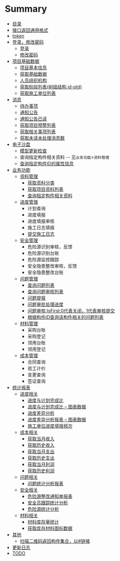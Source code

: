 # Summary

* [目录](README.md)
* [接口返回通用格式](api/接口返回通用格式.md)
* [token](api/token.md)
* [登录，修改密码](api/login/README.md)
    * [登录](api/login/login.md)
    * [修改密码](api/login/changePwd.md)
* [项目基础数据](api/project/README.md)
    * [项目基本信息](api/project/getProjectInfo.md)
    * [获取基础数据](api/project/getBaseData.md)
    * [人员组织机构](api/project/getOrganizatioNew.md)
    * [获取标段列表(树级结构 id-pId)](api/project/getSectionList.md)
    * [获取施工单位列表](api/project/getConstUnitList.md)
* [消息](api/message/README.md)
    * [待办事项](api/message/getTODOs.md)
    * [通知公告](api/message/getNotices.md)
    * [通知公告已读](api/message/updateNotice.md)
    * [获取项目预警列表](api/message/GetWarnings.md)
    * [获取相关事项列表](api/message/GetRelevants.md)
    * [获取未读未处理消息数](api/message/GetMessageNum.md)
* [电子沙盘](api/bim/README.md)
    * [模型更新检查](api/bim/checkModels.md)
    * 查询指定构件相关资料 -- 见`业务功能`>`资料管理`
    * [查询指定构件ID的属性信息](api/bim/ModelGuidData.md)
* [业务功能](api/business/README.md)
    * [资料管理](api/business/DocumentMng/README.md)
      * [获取资料分类](api/business/DocumentMng/ProjectFileTree.md)
      * [获取项目资料列表](api/business/DocumentMng/ProjectFileList.md)
      * [查询指定构件相关资料](api/business/DocumentMng/ModelFileList.md)
    * [进度管理](api/business/Progress/README.md)
        * 计划查询
        * 进度填报 
        * 进度填报审核
        * 施工日志填报 
        * [提交施工日志](api/business/Progress/submitConstructMonthLog.md)
    * [安全管理](api/business/SafeWork/README.md)
        * 危险源识别审核，反馈
        * 危险源识别台账
        * 危险源监控跟踪
        * 安全隐患整改审核，反馈
        * 安全隐患整改台账
    * [问题管理](api/business/Problem/README.md)
        * [查询问题列表](api/business/Problem/getQualityQuesList.md)
        * [查询问题审核列表](api/business/Problem/getQualityQuesApplList.md)
        * [问题提报](api/business/Problem/setQualityQuest.md)
        * [问题审批处理进度](api/business/Problem/getQualityCheckProcess.md)
        * [问题审核;IsFirst:0代表关闭，1代表审核提交](api/business/Problem/auditingQualityQues.md)
        * [根据构件ID查询该构件相关的问题列表](api/business/Problem/GetProblemsByGuid.md)
    * [材料管理](api/business/MaterialMng/README.md) 
        * 采购台账
        * 采购登记
        * 领用台账   
        * 领用登记
    * [成本管理](api/business/CostMng/README.md)
        * 合同查询
        * 验工计价
        * 变更查询
        * 签证查询
* [统计报表](api/chart/README.md)
    * [进度相关](api/chart/Progress/README.md)
        * [进度与计划完成比](api/chart/Progress/GetScheduleCompletionRatio.md)
        * [进度与计划完成比 – 图表数据](api/chart/Progress/GetScheduleCompletionRatioCharts.md)
        * [进度差异分析](api/chart/Progress/GetScheduleVarianceAnalysis.md)
        * [进度差异分析报表 – 图表数据](api/chart/Progress/GetScheduleVarianceAnalysisCharts.md)
        * [施工单位进度填报频次](api/chart/Progress/GetUnitFrequencyOfFilling.md)
    * [成本相关](api/chart/Cost/README.md)
        * [获取当月收入](api/chart/Cost/GetIncomeStatistics.md)
        * [获取历史收入](api/chart/Cost/GetIncomeHistory.md)
        * [获取当月支出](api/chart/Cost/GetExpenditureStatistics.md)
        * [获取历史支出](api/chart/Cost/GetExpenditureHistory.md)
        * [获取当月利润](api/chart/Cost/GetProfitStatistics.md)
        * [获取历史利润](api/chart/Cost/GetProfitHistory.md)
    * [问题相关](api/chart/Problem/README.md)
        * [问题统计分析报表](api/chart/Problem/GetStatisticalAnalysisReport.md)
    * [安全相关](api/chart/Safework/README.md)
        * [危险源整改通知单报表](api/chart/Safework/GetRiskSourceRectificationNotice.md)
        * [安全员跟踪统计分析](api/chart/Safework/GetTrackingStatisticalOfSecurityPersonnel.md)
        * [危险源统计分析](api/chart/Safework/GetStatisticalAnalysisOfHazardSources.md)
    * [材料相关](api/chart/Material/README.md)
        * [材料库存量统计](api/chart/Material/GetMaterialIinventoryStatistics.md)
        * [获取库存材料图标数据](api/chart/Material/GetMaterialStockRecord.md)
* [其他](api/other/README.md)
  * [扫描二维码返回构件集合，以#链接](api/other/GetActorIDsByQrNumber.md)
* [更新日志](log.md)
* [TODO](TODO.md)

